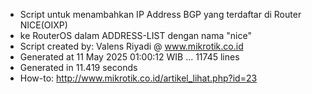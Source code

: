 - Script untuk menambahkan IP Address BGP yang terdaftar di Router NICE(OIXP)
- ke RouterOS dalam ADDRESS-LIST dengan nama "nice"
- Script created by: Valens Riyadi @ www.mikrotik.co.id
- Generated at 11 May 2025 01:00:12 WIB ... 11745 lines
- Generated in 11.419 seconds
- How-to: http://www.mikrotik.co.id/artikel_lihat.php?id=23
